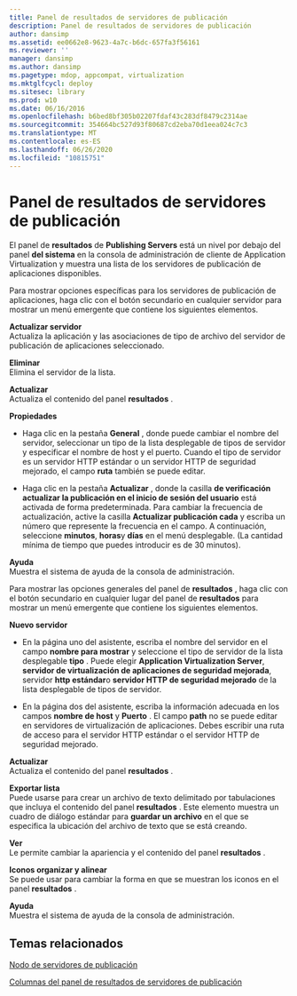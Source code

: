 ```yaml
---
title: Panel de resultados de servidores de publicación
description: Panel de resultados de servidores de publicación
author: dansimp
ms.assetid: ee0662e8-9623-4a7c-b6dc-657fa3f56161
ms.reviewer: ''
manager: dansimp
ms.author: dansimp
ms.pagetype: mdop, appcompat, virtualization
ms.mktglfcycl: deploy
ms.sitesec: library
ms.prod: w10
ms.date: 06/16/2016
ms.openlocfilehash: b6bed8bf305b02207fdaf43c283df8479c2314ae
ms.sourcegitcommit: 354664bc527d93f80687cd2eba70d1eea024c7c3
ms.translationtype: MT
ms.contentlocale: es-ES
ms.lasthandoff: 06/26/2020
ms.locfileid: "10815751"
---
```

# Panel de resultados de servidores de publicación


El panel de **resultados** de **Publishing Servers** está un nivel por debajo del panel **del sistema** en la consola de administración de cliente de Application Virtualization y muestra una lista de los servidores de publicación de aplicaciones disponibles.

Para mostrar opciones específicas para los servidores de publicación de aplicaciones, haga clic con el botón secundario en cualquier servidor para mostrar un menú emergente que contiene los siguientes elementos.

<a href="" id="refresh-server"></a>**Actualizar servidor**  
Actualiza la aplicación y las asociaciones de tipo de archivo del servidor de publicación de aplicaciones seleccionado.

<a href="" id="delete"></a>**Eliminar**  
Elimina el servidor de la lista.

<a href="" id="refresh"></a>**Actualizar**  
Actualiza el contenido del panel **resultados** .

<a href="" id="properties"></a>**Propiedades**  
-   Haga clic en la pestaña **General** , donde puede cambiar el nombre del servidor, seleccionar un tipo de la lista desplegable de tipos de servidor y especificar el nombre de host y el puerto. Cuando el tipo de servidor es un servidor HTTP estándar o un servidor HTTP de seguridad mejorado, el campo **ruta** también se puede editar.

-   Haga clic en la pestaña **Actualizar** , donde la casilla **de verificación actualizar la publicación en el inicio de sesión del usuario** está activada de forma predeterminada. Para cambiar la frecuencia de actualización, active la casilla **Actualizar publicación cada** y escriba un número que represente la frecuencia en el campo. A continuación, seleccione **minutos**, **horas**y **días** en el menú desplegable. (La cantidad mínima de tiempo que puedes introducir es de 30 minutos).

<a href="" id="help"></a>**Ayuda**  
Muestra el sistema de ayuda de la consola de administración.

Para mostrar las opciones generales del panel de **resultados** , haga clic con el botón secundario en cualquier lugar del panel de **resultados** para mostrar un menú emergente que contiene los siguientes elementos.

<a href="" id="new-server"></a>**Nuevo servidor**  
-   En la página uno del asistente, escriba el nombre del servidor en el campo **nombre para mostrar** y seleccione el tipo de servidor de la lista desplegable **tipo** . Puede elegir **Application Virtualization Server**, **servidor de virtualización de aplicaciones de seguridad mejorada**, servidor **http estándar**o **servidor HTTP de seguridad mejorado** de la lista desplegable de tipos de servidor.

-   En la página dos del asistente, escriba la información adecuada en los campos **nombre de host** y **Puerto** . El campo **path** no se puede editar en servidores de virtualización de aplicaciones. Debes escribir una ruta de acceso para el servidor HTTP estándar o el servidor HTTP de seguridad mejorado.

<a href="" id="refresh"></a>**Actualizar**  
Actualiza el contenido del panel **resultados** .

<a href="" id="export-list"></a>**Exportar lista**  
Puede usarse para crear un archivo de texto delimitado por tabulaciones que incluya el contenido del panel **resultados** . Este elemento muestra un cuadro de diálogo estándar para **guardar un archivo** en el que se especifica la ubicación del archivo de texto que se está creando.

<a href="" id="view"></a>**Ver**  
Le permite cambiar la apariencia y el contenido del panel **resultados** .

<a href="" id="arrange-line-up-icons"></a>**Iconos organizar y alinear**  
Se puede usar para cambiar la forma en que se muestran los iconos en el panel **resultados** .

<a href="" id="help"></a>**Ayuda**  
Muestra el sistema de ayuda de la consola de administración.

## Temas relacionados


[Nodo de servidores de publicación](publishing-servers-node.md)

[Columnas del panel de resultados de servidores de publicación](publishing-servers-results-pane-columns.md)

 

 





